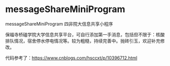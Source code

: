 # messageShareMiniProgram
messageShareMiniProgram
四非院大信息共享小程序

保福寺桥磕学院大学信息共享平台，可自行添加第一手消息，包括但不限于：核酸排队情况，宿舍停水停电情况等。较为粗糙，持续完善中。抛砖引玉，欢迎补充修改。

代码参考了：https://www.cnblogs.com/hsccxt/p/10396712.html

